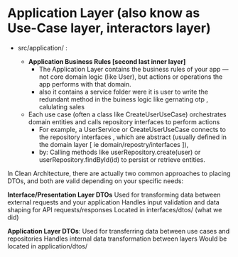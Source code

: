 # Application Layer (also know as Use-Case layer, interactors layer)

* src/application/ :
    - **Application Business Rules [second last inner layer]**
        - The Application Layer contains the business rules of your app — not core domain logic (like User), but actions or operations the app performs with that domain.
        - also it contains a service folder were it is user to write  the redundant method in the buiness logic like gernating otp , calulating sales 

    * Each use case (often a class like CreateUserUseCase) orchestrates domain entities and calls repository interfaces to perform actions
        -  For example, a UserService or CreateUserUseCase connects to the repository interfaces , which are abstract (usually defined in the domain layer [ ie domain/repostry/interfaces ]),
        - by: Calling methods like userRepository.create(user) or userRepository.findById(id) to persist or retrieve entities.

In Clean Architecture, there are actually two common approaches to placing DTOs, and both are valid depending on your specific needs:

**Interface/Presentation Layer DTOs** 
Used for transforming data between external requests and your application
Handles input validation and data shaping for API requests/responses
Located in interfaces/dtos/ (what we did)

**Application Layer DTOs**:
Used for transferring data between use cases and repositories
Handles internal data transformation between layers
Would be located in application/dtos/
